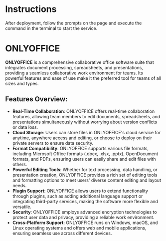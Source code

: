 # Instructions
After deployment, follow the prompts on the page and execute the command in the terminal to start the service.

# ONLYOFFICE
**ONLYOFFICE** is a comprehensive collaborative office software suite that integrates document processing, spreadsheets, and presentations, providing a seamless collaborative work environment for teams. Its powerful features and ease of use make it the preferred tool for teams of all sizes and types.

## Features Overview:
- **Real-Time Collaboration**: ONLYOFFICE offers real-time collaboration features, allowing team members to edit documents, spreadsheets, and presentations simultaneously without worrying about version conflicts or data loss.
- **Cloud Storage**: Users can store files in ONLYOFFICE's cloud service for anytime, anywhere access and editing, or choose to deploy on their private servers to ensure data security.
- **Format Compatibility**: ONLYOFFICE supports various file formats, including Microsoft Office formats (.docx, .xlsx, .pptx), OpenDocument formats, and PDFs, ensuring users can easily share and edit files with others.
- **Powerful Editing Tools**: Whether for text processing, data handling, or presentation creation, ONLYOFFICE provides a rich set of editing tools and formatting options to meet users' diverse content editing and layout needs.
- **Plugin Support**: ONLYOFFICE allows users to extend functionality through plugins, such as adding additional language support or integrating third-party services, making the software more flexible and versatile.
- **Security**: ONLYOFFICE employs advanced encryption technologies to protect user data and privacy, providing a reliable work environment.
- **Cross-Platform Support**: ONLYOFFICE runs on Windows, macOS, and Linux operating systems and offers web and mobile applications, ensuring seamless use across different devices.